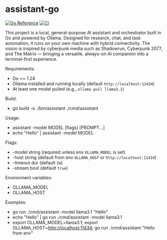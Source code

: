 # assistant-go

[![Go Reference](https://pkg.go.dev/badge/github.com/theantichris/assistant-go.svg)](https://pkg.go.dev/github.com/theantichris/assistant-go) [![CI](https://github.com/theantichris/assistant-go/actions/workflows/ci.yml/badge.svg)](https://github.com/theantichris/assistant-go/actions/workflows/ci.yml)

This project is a local, general-purpose AI assistant and orchestrator built in Go and powered by Ollama. Designed for research, chat, and task automation, it runs on your own machine with hybrid connectivity. The vision is inspired by cyberpunk media such as Shadowrun, Cyberpunk 2077, and The Matrix — bringing a versatile, always-on AI companion into a terminal-first experience.

Requirements:

- Go >= 1.24
- Ollama installed and running locally (default `http://localhost:11434`)
- At least one model pulled (e.g., `ollama pull llama3.1`)

Build:

- go build -o ./bin/assistant ./cmd/assistant

Usage:

- assistant -model MODEL [flags] [PROMPT...]
- echo "Hello" | assistant -model MODEL

Flags:

- -model string (required unless env `OLLAMA_MODEL` is set)
- -host string (default from env `OLLAMA_HOST` or `http://localhost:11434`)
- -timeout dur (default `2m`)
- -stream bool (default `true`)

Environment variables:

- OLLAMA_MODEL
- OLLAMA_HOST

Examples:

- go run ./cmd/assistant -model llama3.1 "Hello"
- echo "Hello" | go run ./cmd/assistant -model llama3.1
- export OLLAMA_MODEL=llama3.1; export OLLAMA_HOST=<http://localhost:11434>; go run ./cmd/assistant "Hello from env"
